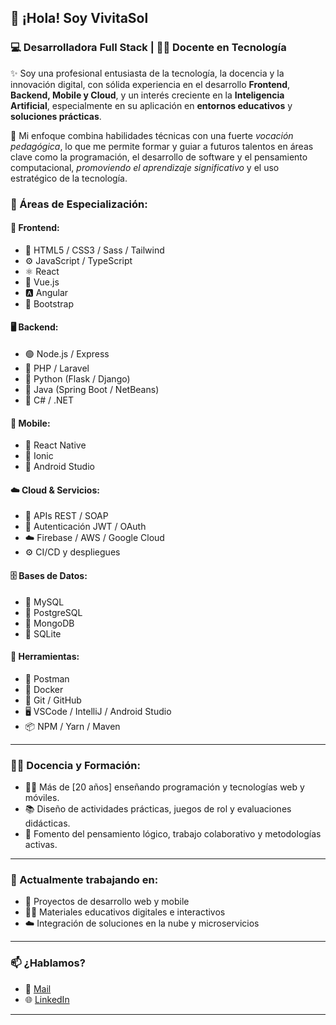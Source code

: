  ## 👋 ¡Hola! Soy VivitaSol
 ### 💻 Desarrolladora Full Stack | 👩‍🏫 Docente en Tecnología 

✨ Soy una profesional entusiasta de la tecnología, la docencia y la innovación digital, con sólida experiencia en el desarrollo **Frontend**, **Backend, Mobile y Cloud**, y un interés creciente en la **Inteligencia Artificial**, especialmente en su aplicación en **entornos educativos** y **soluciones prácticas**.

🎯 Mi enfoque combina habilidades técnicas con una fuerte *vocación pedagógica*, lo que me permite formar y guiar a futuros talentos en áreas clave como la programación, el desarrollo de software y el pensamiento computacional, *promoviendo el aprendizaje significativo* y el uso estratégico de la tecnología.

 ### 🌟 Áreas de Especialización:

#### 🎨 Frontend:
- 🧱 HTML5 / CSS3 / Sass / Tailwind
- ⚙️ JavaScript / TypeScript
- ⚛️ React
- 🔮 Vue.js
- 🅰️ Angular
- 🧩 Bootstrap

#### 🖥️ Backend:
- 🟢 Node.js / Express  
- 🐘 PHP / Laravel  
- 🐍 Python (Flask / Django)  
- 🌱 Java (Spring Boot / NetBeans)  
- 💠 C# / .NET 

#### 📱 Mobile:
- 📱 React Native
- 🔷 Ionic
- 🤖 Android Studio

#### ☁️ Cloud & Servicios:
- 🔌 APIs REST / SOAP
- 🔐 Autenticación JWT / OAuth
- ☁️ Firebase / AWS / Google Cloud
- ⚙️ CI/CD y despliegues

#### 🗄️ Bases de Datos:
- 🐬 MySQL
- 🐘 PostgreSQL
- 🍃 MongoDB
- 🔸 SQLite

#### 🧰 Herramientas:
- 🧪 Postman
- 🐳 Docker
- 🧠 Git / GitHub
- 🖥️ VSCode / IntelliJ / Android Studio
- 📦 NPM / Yarn / Maven

---

### 👩‍🏫 Docencia y Formación:

- 👩‍🏫 Más de [20 años] enseñando programación y tecnologías web y móviles.
- 📚 Diseño de actividades prácticas, juegos de rol y evaluaciones didácticas.
- 🧠 Fomento del pensamiento lógico, trabajo colaborativo y metodologías activas.

---

### 🚀 Actualmente trabajando en:
- 🧭 Proyectos de desarrollo web y mobile
- 🧑‍🏫 Materiales educativos digitales e interactivos
- ☁️ Integración de soluciones en la nube y microservicios

---

### 📫 ¿Hablamos?
- 📧 [Mail](vivisol.plopez@gmail.com)
- 🌐 [LinkedIn](https://www.linkedin.com/in/viviana-poblete-l%C3%B3pez-593867169) 

---








 

